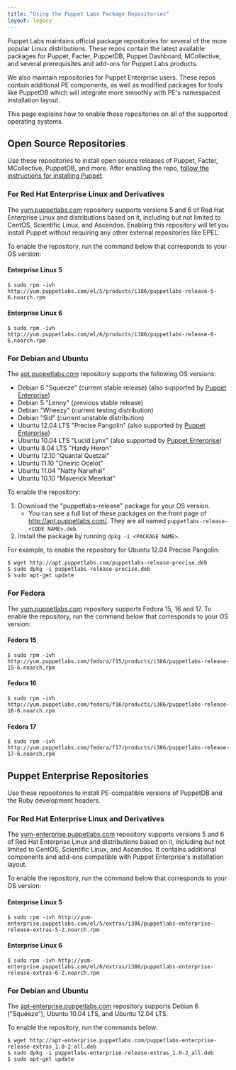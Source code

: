 ```yaml
---
title: "Using the Puppet Labs Package Repositories"
layout: legacy
---
```


[peinstall]: /pe/2.5/install_basic.html

Puppet Labs maintains official package repositories for several of the more popular Linux distributions. These repos contain the latest available packages for Puppet, Facter, PuppetDB, Puppet Dashboard, MCollective, and several prerequisites and add-ons for Puppet Labs products.

We also maintain repositories for Puppet Enterprise users. These repos contain additional PE components, as well as modified packages for tools like PuppetDB which will integrate more smoothly with PE's namespaced installation layout.

This page explains how to enable these repositories on all of the supported operating systems.

Open Source Repositories
-----

Use these repositories to install open source releases of Puppet, Facter, MCollective, PuppetDB, and more. After enabling the repo, [follow the instructions for installing Puppet](./installation.html).

### For Red Hat Enterprise Linux and Derivatives

The [yum.puppetlabs.com](http://yum.puppetlabs.com) repository supports versions 5 and 6 of Red Hat Enterprise Linux and distributions based on it, including but not limited to CentOS, Scientific Linux, and Ascendos. Enabling this repository will let you install Puppet without requiring any other external repositories like EPEL.

To enable the repository, run the command below that corresponds to your OS version:

#### Enterprise Linux 5

    $ sudo rpm -ivh http://yum.puppetlabs.com/el/5/products/i386/puppetlabs-release-5-6.noarch.rpm

#### Enterprise Linux 6

    $ sudo rpm -ivh http://yum.puppetlabs.com/el/6/products/i386/puppetlabs-release-6-6.noarch.rpm

### For Debian and Ubuntu

The [apt.puppetlabs.com](http://apt.puppetlabs.com) repository supports the following OS versions:

* Debian 6 "Squeeze" (current stable release) (also supported by [Puppet Enterprise][peinstall])
* Debian 5 "Lenny" (previous stable release)
* Debian "Wheezy" (current testing distribution)
* Debian "Sid" (current unstable distribution)
* Ubuntu 12.04 LTS "Precise Pangolin" (also supported by [Puppet Enterprise][peinstall])
* Ubuntu 10.04 LTS "Lucid Lynx" (also supported by [Puppet Enterprise][peinstall])
* Ubuntu 8.04 LTS "Hardy Heron"
* Ubuntu 12.10 "Quantal Quetzal"
* Ubuntu 11.10 "Oneiric Ocelot"
* Ubuntu 11.04 "Natty Narwhal"
* Ubuntu 10.10 "Maverick Meerkat"

To enable the repository:

1. Download the "puppetlabs-release" package for your OS version.
    * You can see a full list of these packages on the front page of <http://apt.puppetlabs.com/>. They are all named `puppetlabs-release-<CODE NAME>.deb`.
2. Install the package by running `dpkg -i <PACKAGE NAME>`.

For example, to enable the repository for Ubuntu 12.04 Precise Pangolin:

    $ wget http://apt.puppetlabs.com/puppetlabs-release-precise.deb
    $ sudo dpkg -i puppetlabs-release-precise.deb
    $ sudo apt-get update

### For Fedora

The [yum.puppetlabs.com](http://yum.puppetlabs.com) repository supports Fedora 15, 16 and 17. To enable the repository, run the command below that corresponds to your OS version:

#### Fedora 15

    $ sudo rpm -ivh http://yum.puppetlabs.com/fedora/f15/products/i386/puppetlabs-release-15-6.noarch.rpm

#### Fedora 16

    $ sudo rpm -ivh http://yum.puppetlabs.com/fedora/f16/products/i386/puppetlabs-release-16-6.noarch.rpm

#### Fedora 17

    $ sudo rpm -ivh http://yum.puppetlabs.com/fedora/f17/products/i386/puppetlabs-release-17-6.noarch.rpm

Puppet Enterprise Repositories
-----

Use these repositories to install PE-compatible versions of PuppetDB and the Ruby development headers.

### For Red Hat Enterprise Linux and Derivatives

The [yum-enterprise.puppetlabs.com](http://yum-enterprise.puppetlabs.com) repository supports versions 5 and 6 of Red Hat Enterprise Linux and distributions based on it, including but not limited to CentOS, Scientific Linux, and Ascendos. It contains additional components and add-ons compatible with Puppet Enterprise's installation layout. 

To enable the repository, run the command below that corresponds to your OS version:

#### Enterprise Linux 5

    $ sudo rpm -ivh http://yum-enterprise.puppetlabs.com/el/5/extras/i386/puppetlabs-enterprise-release-extras-5-2.noarch.rpm

#### Enterprise Linux 6

    $ sudo rpm -ivh http://yum-enterprise.puppetlabs.com/el/6/extras/i386/puppetlabs-enterprise-release-extras-6-2.noarch.rpm

### For Debian and Ubuntu

The [apt-enterprise.puppetlabs.com](http://apt-enterprise.puppetlabs.com) repository supports Debian 6 ("Squeeze"), Ubuntu 10.04 LTS, and Ubuntu 12.04 LTS. 

To enable the repository, run the commands below:

    $ wget http://apt-enterprise.puppetlabs.com/puppetlabs-enterprise-release-extras_1.0-2_all.deb
    $ sudo dpkg -i puppetlabs-enterprise-release-extras_1.0-2_all.deb
    $ sudo apt-get update

